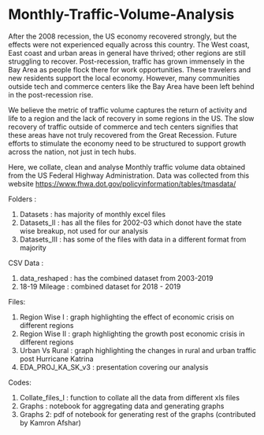 # Monthly-Traffic-Volume-Analysis

After the 2008 recession, the US economy recovered strongly, but the effects were not experienced equally across this country. The West coast, East coast and urban areas in general have thrived; other regions are still struggling to recover. Post-recession, traffic has grown immensely in the Bay Area as people flock there for work opportunities. These travelers and new residents support the local economy. However, many communities outside tech and commerce centers like the Bay Area have been left behind in the post-recession rise. 

We believe the metric of traffic volume captures the return of activity and life to a region and the lack of recovery in some regions in the US. The slow recovery of traffic outside of commerce and tech centers signifies that these areas have not truly recovered from the Great Recession. Future efforts to stimulate the economy need to be structured to support growth across the nation, not just in tech hubs.

Here, we collate, clean and analyse Monthly traffic volume data obtained from the US Federal Highway Administration. Data was collected from this website https://www.fhwa.dot.gov/policyinformation/tables/tmasdata/

Folders : 
1) Datasets : has majority of monthly excel files
2) Datasets_II : has all the files for 2002-03 which donot have the state wise breakup, not used for our analysis
3) Datasets_III : has some of the files with data in a different format from majority

CSV Data : 
1) data_reshaped : has the combined dataset from 2003-2019
2) 18-19 Mileage : combined dataset for 2018 - 2019

Files:
1) Region Wise I : graph highlighting the effect of economic crisis on different regions
2) Region Wise II : graph highlighting the growth post economic crisis in different regions
3) Urban Vs Rural : graph highlighting the changes in rural and urban traffic post Hurricane Katrina
4) EDA_PROJ_KA_SK_v3 : presentation covering our analysis

Codes:
1) Collate_files_I : function to collate all the data from different xls files
2) Graphs : notebook for aggregating data and generating graphs
3) Graphs 2: pdf of notebook for generating rest of the graphs (contributed by Kamron Afshar)


